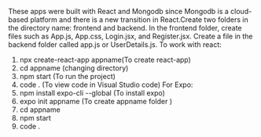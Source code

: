 These apps were built with React and Mongodb since Mongodb is a cloud-based platform and there is a new transition in React.Create two folders in the directory name: frontend and backend. In the frontend folder, create files such as App.js, App.css, Login.jsx, and Register.jsx.
Create a file in the backend folder called app.js or UserDetails.js.
To work with react:
1. npx create-react-app appname(To create  react-app)
2. cd appname (changing directory)
3. npm start (To run the project)
4. code . (To view code in Visual Studio code)
For Expo:
1. npm install expo-cli --global (To install expo)
2. expo init appname (To create appname folder )
3. cd appname
4. npm start
5. code .

